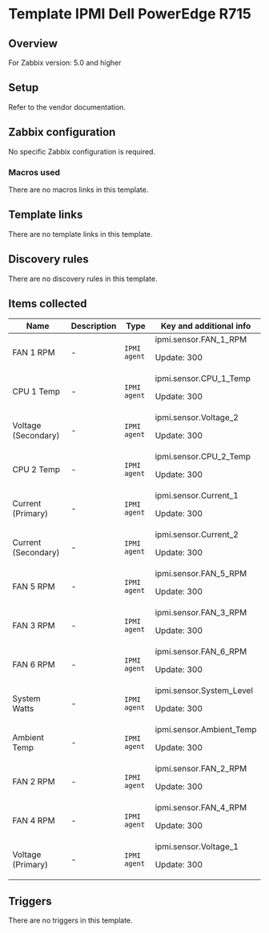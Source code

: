 # Template IPMI Dell PowerEdge R715

## Overview

For Zabbix version: 5.0 and higher

## Setup

Refer to the vendor documentation.

## Zabbix configuration

No specific Zabbix configuration is required.

### Macros used

There are no macros links in this template.

## Template links

There are no template links in this template.

## Discovery rules

There are no discovery rules in this template.

## Items collected

|Name|Description|Type|Key and additional info|
|----|-----------|----|----|
|FAN 1 RPM|<p>-</p>|`IPMI agent`|ipmi.sensor.FAN_1_RPM<p>Update: 300</p>|
|CPU 1 Temp|<p>-</p>|`IPMI agent`|ipmi.sensor.CPU_1_Temp<p>Update: 300</p>|
|Voltage (Secondary)|<p>-</p>|`IPMI agent`|ipmi.sensor.Voltage_2<p>Update: 300</p>|
|CPU 2 Temp|<p>-</p>|`IPMI agent`|ipmi.sensor.CPU_2_Temp<p>Update: 300</p>|
|Current (Primary)|<p>-</p>|`IPMI agent`|ipmi.sensor.Current_1<p>Update: 300</p>|
|Current (Secondary)|<p>-</p>|`IPMI agent`|ipmi.sensor.Current_2<p>Update: 300</p>|
|FAN 5 RPM|<p>-</p>|`IPMI agent`|ipmi.sensor.FAN_5_RPM<p>Update: 300</p>|
|FAN 3 RPM|<p>-</p>|`IPMI agent`|ipmi.sensor.FAN_3_RPM<p>Update: 300</p>|
|FAN 6 RPM|<p>-</p>|`IPMI agent`|ipmi.sensor.FAN_6_RPM<p>Update: 300</p>|
|System Watts|<p>-</p>|`IPMI agent`|ipmi.sensor.System_Level<p>Update: 300</p>|
|Ambient Temp|<p>-</p>|`IPMI agent`|ipmi.sensor.Ambient_Temp<p>Update: 300</p>|
|FAN 2 RPM|<p>-</p>|`IPMI agent`|ipmi.sensor.FAN_2_RPM<p>Update: 300</p>|
|FAN 4 RPM|<p>-</p>|`IPMI agent`|ipmi.sensor.FAN_4_RPM<p>Update: 300</p>|
|Voltage (Primary)|<p>-</p>|`IPMI agent`|ipmi.sensor.Voltage_1<p>Update: 300</p>|
## Triggers

There are no triggers in this template.

